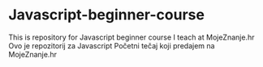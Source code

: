 # Javascript-beginner-course
This is repository for Javascript beginner course I teach at MojeZnanje.hr
Ovo je repozitorij za Javascript Početni tečaj koji predajem na MojeZnanje.hr
